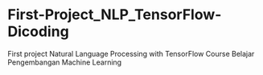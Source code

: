 # First-Project_NLP_TensorFlow-Dicoding
First project Natural Language Processing with TensorFlow
Course Belajar Pengembangan Machine Learning
